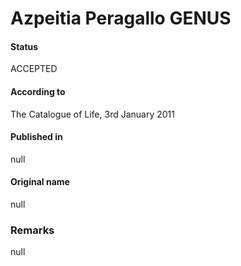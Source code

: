 Azpeitia Peragallo GENUS
=======

#### Status
ACCEPTED

#### According to
The Catalogue of Life, 3rd January 2011

#### Published in
null

#### Original name
null

### Remarks
null